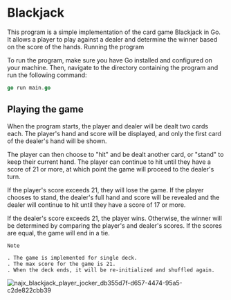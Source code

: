 # Blackjack

This program is a simple implementation of the card game Blackjack in Go. It allows a player to play against a dealer and determine the winner based on the score of the hands.
Running the program

To run the program, make sure you have Go installed and configured on your machine. Then, navigate to the directory containing the program and run the following command:

```go
go run main.go
```

## Playing the game

When the program starts, the player and dealer will be dealt two cards each. The player's hand and score will be displayed, and only the first card of the dealer's hand will be shown.

The player can then choose to "hit" and be dealt another card, or "stand" to keep their current hand. The player can continue to hit until they have a score of 21 or more, at which point the game will proceed to the dealer's turn.

If the player's score exceeds 21, they will lose the game. If the player chooses to stand, the dealer's full hand and score will be revealed and the dealer will continue to hit until they have a score of 17 or more.

If the dealer's score exceeds 21, the player wins. Otherwise, the winner will be determined by comparing the player's and dealer's scores. If the scores are equal, the game will end in a tie.

    Note

    . The game is implemented for single deck.
    . The max score for the game is 21.
    . When the deck ends, it will be re-initialized and shuffled again.

![najx_blackjack_player_jocker_db355d7f-d657-4474-95a5-c2de822cbb39](https://user-images.githubusercontent.com/60783263/214822283-8a90907c-d83e-45f7-b525-ae20cf62c495.png)
